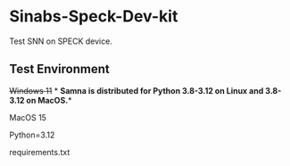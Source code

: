 # Sinabs-Speck-Dev-kit

 Test SNN on SPECK device.


## Test Environment

~~Windows 11~~ * **Samna is distributed for Python 3.8-3.12 on Linux and 3.8-3.12 on MacOS.***

MacOS 15

Python=3.12

requirements.txt
